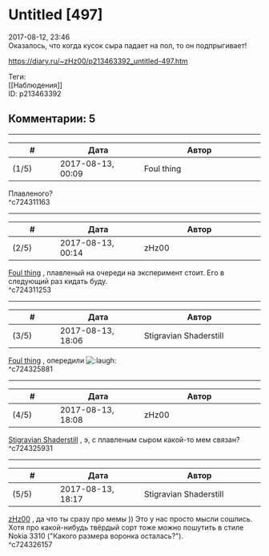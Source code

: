 Untitled [497]
==============

  
2017-08-12, 23:46  
 Оказалось, что когда кусок сыра падает на пол, то он подпрыгивает!   
  
<https://diary.ru/~zHz00/p213463392_untitled-497.htm>  
  
Теги:  
[[Наблюдения]]  
ID: p213463392  


Комментарии: 5
--------------

  


---



|         #         |              Дата              |                     Автор                     |           ID           |
| --- | --- | --- | --- |
| (1/5) | 2017-08-13, 00:09 | Foul thing | c724311163 |

  
 Плавленого?   
 ^c724311163

---



|         #         |              Дата              |                     Автор                     |           ID           |
| --- | --- | --- | --- |
| (2/5) | 2017-08-13, 00:14 | zHz00 | c724311253 |

  
  [Foul thing](http://foulthing.diary.ru "Temporary Internet Flies")  , плавленый на очереди на эксперимент стоит. Его в следующий раз кидать буду.   
 ^c724311253

---



|         #         |              Дата              |                     Автор                     |           ID           |
| --- | --- | --- | --- |
| (3/5) | 2017-08-13, 18:06 | Stigravian Shaderstill | c724325881 |

  
  [Foul thing](http://foulthing.diary.ru "Temporary Internet Flies")  , опередили ![:laugh:](http://static.diary.ru/picture/1126.gif)   
 ^c724325881

---



|         #         |              Дата              |                     Автор                     |           ID           |
| --- | --- | --- | --- |
| (4/5) | 2017-08-13, 18:08 | zHz00 | c724325931 |

  
  [Stigravian Shaderstill](http://stigravian.diary.ru "Science, Death, Rock-n-Roll")  , э, с плавленым сыром какой-то мем связан?   
 ^c724325931

---



|         #         |              Дата              |                     Автор                     |           ID           |
| --- | --- | --- | --- |
| (5/5) | 2017-08-13, 18:17 | Stigravian Shaderstill | c724326157 |

  
  [zHz00](https://zHz00.diary.ru "Untitled")  , да что ты сразу про мемы )) Это у нас просто мысли сошлись. Хотя про какой-нибудь твёрдый сорт тоже можно пошутить в стиле Nokia 3310 ("Какого размера воронка осталась?").   
 ^c724326157